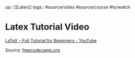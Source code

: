 up:: [[Latex]]
tags:: #source/video #source/course #to/watch 

# Latex Tutorial Video

[LaTeX – Full Tutorial for Beginners - YouTube](https://youtu.be/ydOTMQC7np0)

Source: [freecodecamp.org](https://freecodecamp.org)

